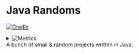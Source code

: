 # Java Randoms
[![Gradle](https://github.com/iahmadgad/randoms-java/actions/workflows/gradle.yml/badge.svg)](https://github.com/iahmadgad/randoms-java/actions/workflows/gradle.yml)
<details>
     <summary><img src="https://img.shields.io/badge/randoms--java-metrics-blue" alt="Metrics"></summary>
     <img src="https://raw.githubusercontent.com/iahmadgad/iahmadgad/refs/heads/metrics/randoms-java.metrics.svg" alt="Metrics">     
</details>
A bunch of small & random projects written in Java.
